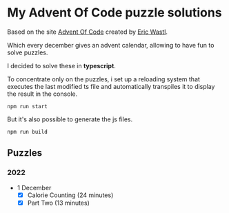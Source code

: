 # My Advent Of Code puzzle solutions

Based on the site [Advent Of Code](https://adventofcode.com/) created by [Eric Wastl](https://github.com/topaz).

Which every december gives an advent calendar, allowing to have fun to solve puzzles.

I decided to solve these in **typescript**.

To concentrate only on the puzzles, i set up a reloading system that executes the last modified ts file and automatically transpiles it to display the result in the console.

    npm run start

But it's also possible to generate the js files.

    npm run build


## Puzzles

### 2022
 - 1 December
	 - [x] Calorie Counting (24 minutes)
	 - [x] Part Two (13 minutes)
